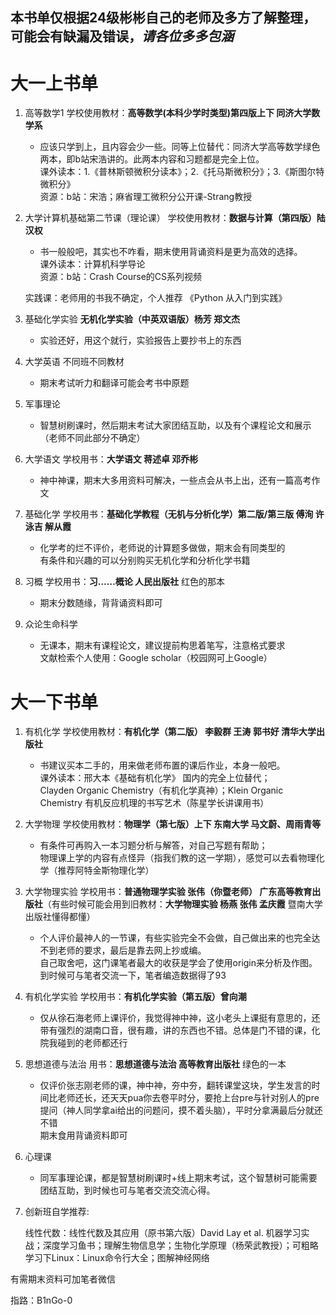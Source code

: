 ## 本书单仅根据24级彬彬自己的老师及多方了解整理，可能会有缺漏及错误，*请各位多多包涵*

# 大一上书单  

1. 高等数学1 学校使用教材：**高等数学(本科少学时类型)第四版上下 同济大学数学系**
    * 应该只学到上，且内容会少一些。同等上位替代：同济大学高等数学绿色两本，即b站宋浩讲的。此两本内容和习题都是完全上位。  
课外读本：1.《普林斯顿微积分读本》；2.《托马斯微积分》；3.《斯图尔特微积分》  
资源：b站：宋浩；麻省理工微积分公开课-Strang教授
2. 大学计算机基础第二节课（理论课） 学校使用教材：**数据与计算（第四版）陆汉权**
    * 书一般般吧，其实也不咋看，期末使用背诵资料是更为高效的选择。  
课外读本：计算机科学导论  
资源：b站：Crash Course的CS系列视频  

    实践课：老师用的书我不确定，个人推荐 《Python 从入门到实践》  
3. 基础化学实验 **无机化学实验（中英双语版）杨芳 郑文杰**  
    * 实验还好，用这个就行，实验报告上要抄书上的东西  
4. 大学英语 不同班不同教材
    * 期末考试听力和翻译可能会考书中原题
5.	军事理论
    * 智慧树刷课时，然后期末考试大家团结互助，以及有个课程论文和展示（老师不同此部分不确定）
6. 大学语文 学校用书：**大学语文 蒋述卓 邓乔彬**
    * 神中神课，期末大多用资料可解决，一些点会从书上出，还有一篇高考作文
7.	基础化学 学校用书：**基础化学教程（无机与分析化学）第二版/第三版 傅洵 许泳吉 解从霞**
    * 化学考的烂不评价，老师说的计算题多做做，期末会有同类型的  
有条件和兴趣的可以分别购买无机化学和分析化学书籍
8.	习概 学校用书：**习……概论 人民出版社** 红色的那本
    * 期末分数随缘，背背诵资料即可
9. 众论生命科学 
    * 无课本，期末有课程论文，建议提前构思着笔写，注意格式要求  
文献检索个人使用：Google scholar（校园网可上Google）


# 大一下书单

1.	有机化学 学校使用教材：**有机化学（第二版） 李毅群 王涛 郭书好 清华大学出版社**
    * 书建议买本二手的，用来做老师布置的课后作业，本身一般吧。  
课外读本：邢大本《基础有机化学》 国内的完全上位替代；  
      Clayden Organic Chemistry（有机化学真神）；Klein Organic Chemistry 
有机反应机理的书写艺术（陈星学长讲课用书）
2.	大学物理 学校使用教材：**物理学（第七版）上下 东南大学 马文蔚、周雨青等**
    * 有条件可再购入一本习题分析与解答，对自己写题有帮助；  
物理课上学的内容有点怪异（指我们教的这一学期），感觉可以去看物理化学（推荐阿特金斯物理化学）
3.	大学物理实验 学校用书：**普通物理学实验 张伟（你暨老师） 广东高等教育出版社**（有些时候可能会用到旧教材：**大学物理实验 杨燕 张伟 孟庆霞** 暨南大学出版社懂得都懂）
    * 个人评价最神人的一节课，有些实验完全不会做，自己做出来的也完全达不到老师的要求，最后是靠去网上抄或编。  
    自己取舍吧，这门课笔者最大的收获是学会了使用origin来分析及作图。到时候可与笔者交流一下，笔者编造数据得了93
4. 有机化学实验 学校用书：**有机化学实验（第五版）曾向潮**
    * 仅从徐石海老师上课评价，我觉得神中神，这小老头上课挺有意思的，还带有强烈的湖南口音，很有趣，讲的东西也不错。总体是门不错的课，化院我碰到的老师都还行
5.	思想道德与法治 用书：**思想道德与法治 高等教育出版社** 绿色的一本
    * 仅评价张志刚老师的课，神中神，夯中夯，翻转课堂这块，学生发言的时间比老师还长，还天天pua你去卷平时分，要抢上台pre与针对别人的pre提问（神人同学拿ai给出的问题问，摸不着头脑），平时分拿满最后分就还不错  
期末食用背诵资料即可
6.	心理课
    * 同军事理论课，都是智慧树刷课时+线上期末考试，这个智慧树可能需要团结互助，到时候也可与笔者交流交流心得。
7. 创新班自学推荐:

    线性代数：线性代数及其应用（原书第六版）David Lay et al.
机器学习实战；深度学习鱼书；理解生物信息学；生物化学原理（杨荣武教授）；可粗略学习下Linux：Linux命令行大全；图解神经网络 

有需期末资料可加笔者微信 

指路：B1nGo-0
